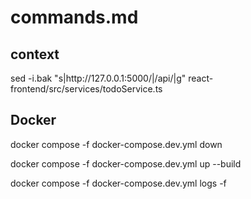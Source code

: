 # commands.md

## context

sed -i.bak "s|http://127\.0\.0\.1:5000/|/api/|g" react-frontend/src/services/todoService.ts

## Docker

docker compose -f docker-compose.dev.yml down

docker compose -f docker-compose.dev.yml up --build

docker compose -f docker-compose.dev.yml logs -f

